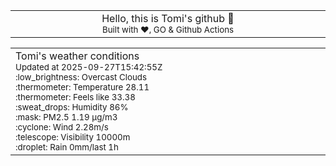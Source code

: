 
<div align="center">
<table>
<tbody>
<td align="center">
<img width="2000" height="0"><br>
Hello, this is Tomi's github 👋<br>
<sup>Built with ❤️, GO & Github Actions</sup><br>
<img width="2000" height="0">
</td>
</tbody>
</table>
</div>
<table>
<tbody>
<td align="left">
<img width="2000" height="0"><br>
Tomi's weather conditions<br>
<sup>Updated at 2025-09-27T15:42:55Z</sup><br>
<sup>:low_brightness: Overcast Clouds</sup><br>
<sup>:thermometer: Temperature 28.11 </sup><br>
<sup>:thermometer: Feels like 33.38</sup><br>
<sup>:sweat_drops: Humidity 86%</sup><br>
<sup>:mask: PM2.5 1.19 μg/m3</sup><br>
<sup>:cyclone: Wind 2.28m/s </sup><br>
<sup>:telescope: Visibility 10000m </sup><br>
<sup>:droplet: Rain 0mm/last 1h </sup><br>
<img width="2000" height="0">
</td>
<td align="left">
<img width="2000" height="0"><br>
<br>
<img width="2000" height="0">
</td>
</tbody>
</table>
</div>
    
